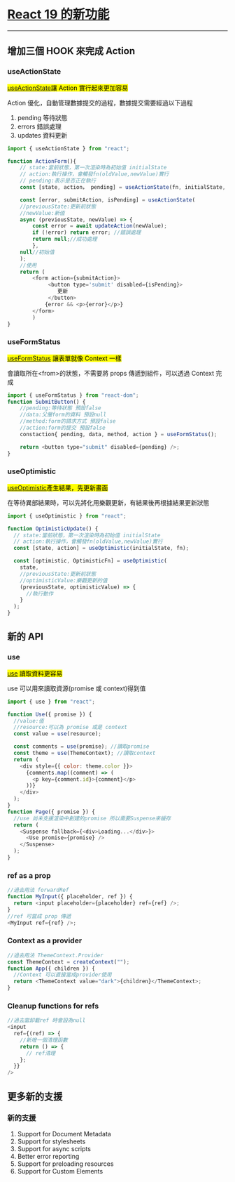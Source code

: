 # [React 19 的新功能](https://react.dev/blog/2024/12/05/react-19)

---

## 增加三個 HOOK 來完成 Action

### useActionState

<mark>[useActionState](https://react.dev/reference/react/useActionState)讓 Action 實行起來更加容易</mark>

Action 優化，自動管理數據提交的過程，數據提交需要經過以下過程

1.  pending 等待狀態
1.  errors 錯誤處理
1.  updates 資料更新

```javascript
import { useActionState } from "react";

function ActionForm(){
    // state:當前狀態，第一次渲染時為初始值 initialState
    // action:執行操作，會觸發fn(oldValue,newValue)實行
    // pending:表示是否正在執行
    const [state, action， pending] = useActionState(fn, initialState, permalink?);

    const [error, submitAction, isPending] = useActionState(
    //previousState:更新前狀態
    //newValue:新值
    async (previousState, newValue) => {
        const error = await updateAction(newValue);
        if (!error) return error; //錯誤處理
        return null;//成功處理
        },
    null//初始值
    );
    //使用
    return (
        <form action={submitAction}>
             <button type='submit' disabled={isPending}>
                更新
             </button>
            {error && <p>{error}</p>}
        </form>
        )
}
```

### useFormStatus

<mark>[useFormStatus](https://react.dev/reference/react-dom/hooks/useFormStatus) 讓表單就像 Context 一樣</mark>

會讀取所在\<from>的狀態，不需要將 props 傳遞到組件，可以透過 Context 完成

```javascript
import { useFormStatus } from "react-dom";
function SubmitButton() {
    //pending:等待狀態 預設false
    //data:父層form的資料 預設null
    //method:form的請求方式 預設false
    //action:form的提交 預設false
    constaction{ pending, data, method, action } = useFormStatus();

    return <button type="submit" disabled={pending} />;
}
```

### useOptimistic

<mark>[useOptimistic](https://react.dev/reference/react/useOptimistic)產生結果，先更新畫面</mark>

在等待異部結果時，可以先將化用樂觀更新，有結果後再根據結果更新狀態

```javascript
import { useOptimistic } from "react";

function OptimisticUpdate() {
  // state:當前狀態，第一次渲染時為初始值 initialState
  // action:執行操作，會觸發fn(oldValue,newValue)實行
  const [state, action] = useOptimistic(initialState, fn);

  const [optimistic, OptimisticFn] = useOptimistic(
    state,
    //previousState:更新前狀態
    //optimisticValue:樂觀更新的值
    (previousState, optimisticValue) => {
      //執行動作
    }
  );
}
```

## 新的 API

### use

<mark>[use](https://react.dev/reference/react/use) 讀取資料更容易</mark>

use 可以用來讀取資源(promise 或 context)得到值

```javascript
import { use } from "react";

function Use({ promise }) {
  //value:值
  //resource:可以為 promise 或是 context
  const value = use(resource);

  const comments = use(promise); //讀取promise
  const theme = use(ThemeContext); //讀取context
  return (
    <div style={{ color: theme.color }}>
      {comments.map((comment) => (
        <p key={comment.id}>{comment}</p>
      ))}
    </div>
  );
}
function Page({ promise }) {
  //use 尚未支援渲染中創建的promise 所以需要Suspense來緩存
  return (
    <Suspense fallback={<div>Loading...</div>}>
      <Use promise={promise} />
    </Suspense>
  );
}
```

### ref as a prop

```javascript
//過去用法 forwardRef
function MyInput({ placeholder, ref }) {
  return <input placeholder={placeholder} ref={ref} />;
}
//ref 可當成 prop 傳遞
<MyInput ref={ref} />;
```

### Context as a provider

```ts
//過去用法 ThemeContext.Provider
const ThemeContext = createContext("");
function App({ children }) {
  //Context 可以直接當成provider使用
  return <ThemeContext value="dark">{children}</ThemeContext>;
}
```

### Cleanup functions for refs

```javascript
//過去當卸載ref 時會設為null
<input
  ref={(ref) => {
    //新增一個清理函數
    return () => {
      // ref清理
    };
  }}
/>
```

## 更多新的支援

### 新的支援

1. Support for Document Metadata
1. Support for stylesheets
1. Support for async scripts
1. Better error reporting
1. Support for preloading resources
1. Support for Custom Elements
